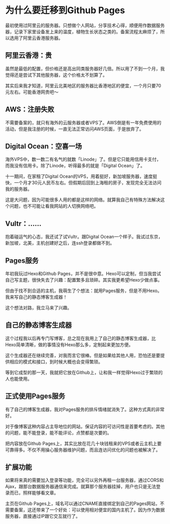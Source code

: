 # 为什么要迁移到Github Pages



最初使用过阿里云的服务器。只想做个人网站，分享技术心得，顺便用作数据服务器，记录下家里设备发上来的温度，植物生长状态之类的。备案流程太麻烦了，所以选用了阿里云香港服务器。


## 阿里云香港：贵

虽然是最低的配置，但价格还是高出同类服务器好几倍。所以用了不到一个月，我觉得还是尝试下其他服务器，这个价格太不划算了。

其实后来我才知道，阿里云北美地区的服务器比香港地区的便宜，一个月只要70元左右。可能香港网贵吧～


## AWS：注册失败

不需要备案的，就只有海外的云服务器或者VPS了。AWS倒是有一年免费使用的活动，但是我注册的时候，一直无法正常访问AWS页面，于是放弃了。


## Digital Ocean：空喜一场

海外VPS中，数一数二有名气的就数「Linode」了。但是它只能用信用卡支付，而我没有信用卡。除了Linode，听得最多的就是「Digital Ocean」了。

十一期间，在家租了Digital Ocean的VPS，用着挺好，新加坡服务器，速度挺快，一个月才30元人民币左右。但假期后回到上海租的房子，发现完全无法访问我的服务器。

这是大问题，因为可能很多人用的都是这样的网络。就算我自己有特殊方法解决这个问题，也不可能让看我网站的人切换网络吧。


## Vultr：……

抱着碰运气的心态，我还试了试Vultr。跟Digital Ocean一个样子。我试过东京，新加坡，北美，主机创建好之后，连ssh登录都做不到。


## Pages服务

年初我玩过Hexo和Github Pages，并不是很中意。Hexo可以定制，但当我尝试自己写主题，很快失去了兴趣：配置繁多且琐碎。其实我更希望Hexo少做点事。

但由于找不到合适的主机，我萌生了个想法：就用Pages服务，但是不用Hexo。我来写自己的静态博客生成器！

这个想法对路，我立马来了兴趣。


## 自己的静态博客生成器

这个过程我以后再专门写博客，总之现在我用上了自己的静态博客生成器，比Hexo简单清晰，做的事情没有Hexo那么多，定制起来更加方便。

这个生成器还在继续完善，对我而言它很棒。但是如果给其他人用，恐怕还是要提供相应的模式和接口，到时候大概也会变得繁琐。

等到它成型的那一天，我就把它放在Github上，让和我一样觉得Hexo过于繁琐的人也能使用。


## 正式使用Pages服务

有了自己的博客生成器，我对Pages服务的排斥情绪就消失了。这种方式真的非常好。

对于像博客这种内容占主导地位的网站，保证内容的可访问性是首要考虑的。其他的问题，能不能登录，能不能评论，点赞都是次要的。

把内容放在Github Pages上，其实比放在花几十块钱租来的VPS或者云主机上要可靠得多。不仅不用操心服务器维护问题，而且连访问优化的问题也被解决了。


## 扩展功能

如果将来真的需要加入登录等功能，完全可以另外再租一台服务器，通过CORS和Ajax，跟那台数据服务器通信来完成。就算那个服务器挂掉，用户也只是无法登录而已，照样能够看文章。

主页在Github Pages上，域名可以通过CNAME直接绑定到自己的Pages网站，不需要备案，这还带来了一个好处：可以使用相对便宜的国内主机了。因为作为数据服务器，直接通过IP跟它交互就行了。



